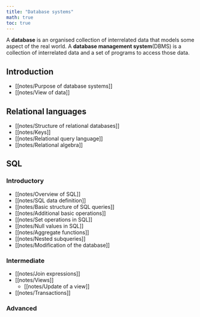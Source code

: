 ```yaml
---
title: "Database systems"
math: true
toc: true
---
```


A **database** is an organised collection of interrelated data that models some aspect of the real world.
A **database management system**(DBMS) is a collection of interrelated data and a set of programs to access those data.

## Introduction
- [[notes/Purpose of database systems]]
- [[notes/View of data]]

## Relational languages
- [[notes/Structure of relational databases]]
- [[notes/Keys]]
- [[notes/Relational query language]]
- [[notes/Relational algebra]]
## SQL
### Introductory
- [[notes/Overview of SQL]]
- [[notes/SQL data definition]]
- [[notes/Basic structure of SQL queries]]
- [[notes/Additional basic operations]]
- [[notes/Set operations in SQL]]
- [[notes/Null values in SQL]]
- [[notes/Aggregate functions]]
- [[notes/Nested subqueries]]
- [[notes/Modification of the database]]

### Intermediate
- [[notes/Join expressions]]
- [[notes/Views]]
  - [[notes/Update of a view]]
- [[notes/Transactions]]

### Advanced